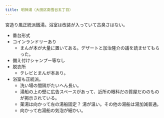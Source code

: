 ```yaml
---
title: 明神湯（大田区南雪谷五丁目）
---
```


宮造り風正統派銭湯。浴室は改装が入っていて古臭さはない。

* 番台形式
* コインランドリーあり
  * まんが本が大量に置いてある。デザートと加治隆介の議を読ませてもらった。
* 備え付けシャンプー等なし
* 脱衣所
  * テレビとまんが本あり。
* 浴室も正統派。
  * 洗い場の間隔がたいへん長い。
  * 湯船の上の壁に広告スペースがあって、近所の眼科だの質屋だののものが掲示されている。
  * 薬湯は向かって左の湯船固定？ 湯が温い。その他の湯船は湯加減普通。
  * 向かって右湯船の気泡が細かい。
